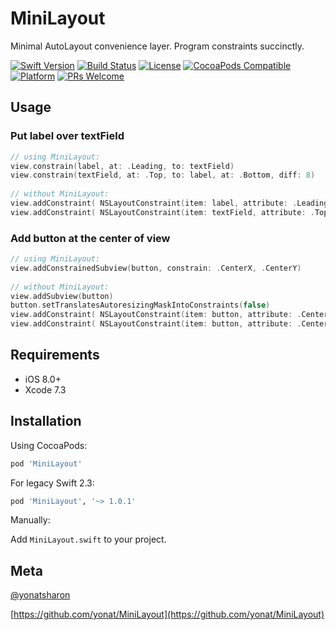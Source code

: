 # MiniLayout

Minimal AutoLayout convenience layer. Program constraints succinctly.

[![Swift Version][swift-image]][swift-url]
[![Build Status][travis-image]][travis-url]
[![License][license-image]][license-url]
[![CocoaPods Compatible](https://img.shields.io/cocoapods/v/MiniLayout.svg)](https://img.shields.io/cocoapods/v/MiniLayout.svg)  
[![Platform](https://img.shields.io/cocoapods/p/MiniLayout.svg?style=flat)](http://cocoapods.org/pods/MiniLayout)
[![PRs Welcome](https://img.shields.io/badge/PRs-welcome-brightgreen.svg?style=flat-square)](http://makeapullrequest.com)

## Usage

### Put label over textField

```swift
// using MiniLayout:
view.constrain(label, at: .Leading, to: textField)
view.constrain(textField, at: .Top, to: label, at: .Bottom, diff: 8)
 
// without MiniLayout:
view.addConstraint( NSLayoutConstraint(item: label, attribute: .Leading, relatedBy: Equal, toItem: textField, attribute: .Leading, multiplier: 1, constant: 0) )
view.addConstraint( NSLayoutConstraint(item: textField, attribute: .Top, relatedBy: Equal, toItem: label, attribute: .Bottom, multiplier: 1, constant: 8) )
```

### Add button at the center of view

```swift
// using MiniLayout:
view.addConstrainedSubview(button, constrain: .CenterX, .CenterY)
 
// without MiniLayout:
view.addSubview(button)
button.setTranslatesAutoresizingMaskIntoConstraints(false)
view.addConstraint( NSLayoutConstraint(item: button, attribute: .CenterX, relatedBy: Equal, toItem: view, attribute: .CenterX, multiplier: 1, constant: 0) )
view.addConstraint( NSLayoutConstraint(item: button, attribute: .CenterY, relatedBy: Equal, toItem: view, attribute: .CenterY, multiplier: 1, constant: 0) )
```

## Requirements

- iOS 8.0+
- Xcode 7.3

## Installation

Using CocoaPods:

```ruby
pod 'MiniLayout'
```

For legacy Swift 2.3:

```ruby
pod 'MiniLayout', '~> 1.0.1'
```

Manually:

Add `MiniLayout.swift` to your project.

## Meta

[@yonatsharon](https://twitter.com/yonatsharon)

[https://github.com/yonat/MiniLayout](https://github.com/yonat/MiniLayout)

[swift-image]:https://img.shields.io/badge/swift-4.1-orange.svg
[swift-url]: https://swift.org/
[license-image]: https://img.shields.io/badge/License-MIT-blue.svg
[license-url]: LICENSE.txt
[travis-image]: https://img.shields.io/travis/dbader/node-datadog-metrics/master.svg?style=flat-square
[travis-url]: https://travis-ci.org/dbader/node-datadog-metrics
[codebeat-image]: https://codebeat.co/badges/c19b47ea-2f9d-45df-8458-b2d952fe9dad
[codebeat-url]: https://codebeat.co/projects/github-com-vsouza-awesomeios-com
